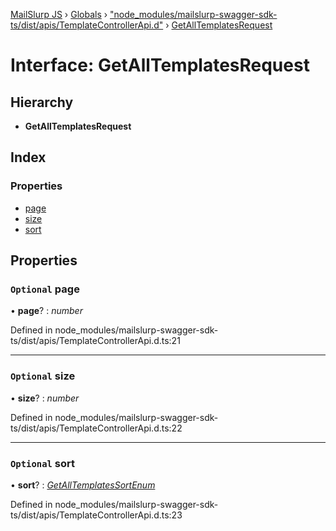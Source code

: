 [MailSlurp JS](../README.md) › [Globals](../globals.md) › ["node_modules/mailslurp-swagger-sdk-ts/dist/apis/TemplateControllerApi.d"](../modules/_node_modules_mailslurp_swagger_sdk_ts_dist_apis_templatecontrollerapi_d_.md) › [GetAllTemplatesRequest](_node_modules_mailslurp_swagger_sdk_ts_dist_apis_templatecontrollerapi_d_.getalltemplatesrequest.md)

# Interface: GetAllTemplatesRequest

## Hierarchy

* **GetAllTemplatesRequest**

## Index

### Properties

* [page](_node_modules_mailslurp_swagger_sdk_ts_dist_apis_templatecontrollerapi_d_.getalltemplatesrequest.md#optional-page)
* [size](_node_modules_mailslurp_swagger_sdk_ts_dist_apis_templatecontrollerapi_d_.getalltemplatesrequest.md#optional-size)
* [sort](_node_modules_mailslurp_swagger_sdk_ts_dist_apis_templatecontrollerapi_d_.getalltemplatesrequest.md#optional-sort)

## Properties

### `Optional` page

• **page**? : *number*

Defined in node_modules/mailslurp-swagger-sdk-ts/dist/apis/TemplateControllerApi.d.ts:21

___

### `Optional` size

• **size**? : *number*

Defined in node_modules/mailslurp-swagger-sdk-ts/dist/apis/TemplateControllerApi.d.ts:22

___

### `Optional` sort

• **sort**? : *[GetAllTemplatesSortEnum](../enums/_node_modules_mailslurp_swagger_sdk_ts_dist_apis_templatecontrollerapi_d_.getalltemplatessortenum.md)*

Defined in node_modules/mailslurp-swagger-sdk-ts/dist/apis/TemplateControllerApi.d.ts:23
